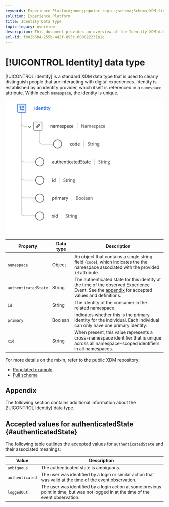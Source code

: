```yaml
---
keywords: Experience Platform;home;popular topics;schema;Schema;XDM;fields;schemas;Schemas;identity;datatype;data-type;data type;
solution: Experience Platform
title: Identity Data Type
topic-legacy: overview
description: This document provides an overview of the Identity XDM data type.
exl-id: fb02b6b4-255b-442f-895c-600022231a1c
---
```

# [!UICONTROL Identity] data type

[!UICONTROL Identity] is a standard XDM data type that is used to clearly distinguish people that are interacting with digital experiences. Identity is established by an identity provider, which itself is referenced in a `namespace` attribute. Within each `namespace`, the identity is unique.

<img src='../images/data-types/identity.png' width=550 /><br />

| Property | Data type | Description |
| --- | --- | --- |
| `namespace` | Object | An object that contains a single string field (`code`), which indicates the the namespace associated with the provided `id` attribute. |
| `authenticatedState` | String | The authenticated state for this identity at the time of the observed Experience Event. See the [appendix](#authenticatedState) for accepted values and definitions. |
| `id` | String | The identity of the consumer in the related namespace. |
| `primary` | Boolean | Indicates whether this is the primary identity for the individual. Each individual can only have one primary identity. |
| `xid` | String | When present, this value represents a cross-namespace identifier that is unique across all namespace-scoped identifiers in all namespaces. |

For more details on the mixin, refer to the public XDM repository:

* [Populated example](https://github.com/adobe/xdm/blob/master/components/datatypes/identity.example.1.json)
* [Full schema](https://github.com/adobe/xdm/blob/master/components/datatypes/identity.schema.json)

## Appendix

The following section contains additional information about the [!UICONTROL Identity] data type.

## Accepted values for authenticatedState {#authenticatedState}

The following table outlines the accepted values for `authenticatedState` and their associated meanings:

| Value | Description |
| --- | --- |
| `ambiguous` | The authenticated state is ambiguous. |
| `authenticated` | The user was identified by a login or similar action that was valid at the time of the event observation. |
| `loggedOut` | The user was identified by a login action at some previous point in time, but was not logged in at the time of the event observation. |
